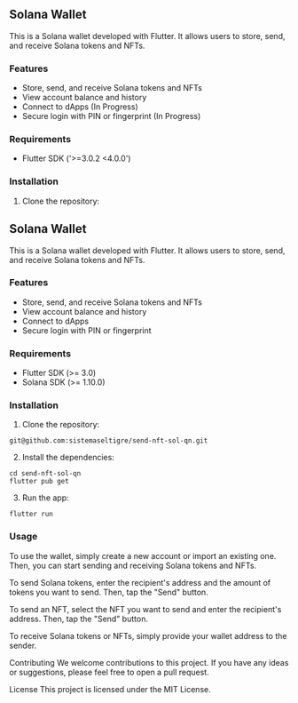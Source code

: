 ## Solana Wallet

This is a Solana wallet developed with Flutter. It allows users to store, send, and receive Solana tokens and NFTs.

### Features

* Store, send, and receive Solana tokens and NFTs
* View account balance and history
* Connect to dApps (In Progress)
* Secure login with PIN or fingerprint (In Progress)

### Requirements

* Flutter SDK ('>=3.0.2 <4.0.0')

### Installation
1. Clone the repository:
## Solana Wallet

This is a Solana wallet developed with Flutter. It allows users to store, send, and receive Solana tokens and NFTs.

### Features

* Store, send, and receive Solana tokens and NFTs
* View account balance and history
* Connect to dApps
* Secure login with PIN or fingerprint

### Requirements

* Flutter SDK (>= 3.0)
* Solana SDK (>= 1.10.0)

### Installation

1. Clone the repository:
```
git@github.com:sistemaseltigre/send-nft-sol-qn.git
```
2. Install the dependencies:
```
cd send-nft-sol-qn
flutter pub get
```
3. Run the app:
```
flutter run
```
### Usage
To use the wallet, simply create a new account or import an existing one. Then, you can start sending and receiving Solana tokens and NFTs.

To send Solana tokens, enter the recipient's address and the amount of tokens you want to send. Then, tap the "Send" button.

To send an NFT, select the NFT you want to send and enter the recipient's address. Then, tap the "Send" button.

To receive Solana tokens or NFTs, simply provide your wallet address to the sender.

Contributing
We welcome contributions to this project. If you have any ideas or suggestions, please feel free to open a pull request.

License
This project is licensed under the MIT License.



